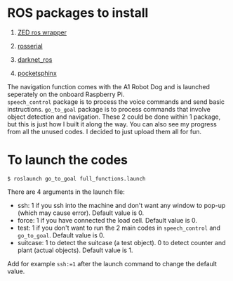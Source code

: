 # ROS packages to install
1. [ZED ros wrapper](https://github.com/stereolabs/zed-ros-wrapper)

2. [rosserial](http://wiki.ros.org/rosserial_arduino/Tutorials/Arduino%20IDE%20Setup)

3. [darknet_ros](https://github.com/leggedrobotics/darknet_ros)

4. [pocketsphinx](https://github.com/UTNuclearRoboticsPublic/pocketsphinx)

The navigation function comes with the A1 Robot Dog and is launched seperately on the onboard Raspberry Pi.\
`speech_control` package is to process the voice commands and send basic instructions. `go_to_goal` package is to process commands that involve object detection and navigation. These 2 could be done within 1 package, but this is just how I built it along the way. You can also see my progress from all the unused codes. I decided to just upload them all for fun.

# To launch the codes
```
$ roslaunch go_to_goal full_functions.launch
```
There are 4 arguments in the launch file:
- ssh: 1 if you ssh into the machine and don't want any window to pop-up (which may cause error). Default value is 0.
- force: 1 if you have connected the load cell. Default value is 0.
- test: 1 if you don't want to run the 2 main codes in `speech_control` and `go_to_goal`. Default value is 0.
- suitcase: 1 to detect the suitcase (a test object). 0 to detect counter and plant (actual objects). Default value is 1.

Add for example `ssh:=1` after the launch command to change the default value.